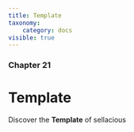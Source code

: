 ```yaml
---
title: Template
taxonomy:
    category: docs
visible: true
---
```


### Chapter 21

# Template

Discover the **Template** of sellacious 
